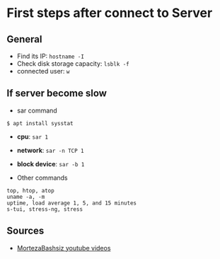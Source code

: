 # First steps after connect to Server
## General 
* Find its IP: `hostname -I`
* Check disk storage capacity: `lsblk -f`
* connected user: `w`

## If server become slow

* sar command
```
$ apt install sysstat
```

* **cpu**: `sar 1`
* **network**: `sar -n TCP 1`
* **block device**: `sar -b 1`


* Other commands
```
top, htop, atop
uname -a, -m
uptime, load average 1, 5, and 15 minutes
s-tui, stress-ng, stress
```

## Sources
* [MortezaBashsiz youtube videos](https://github.com/MortezaBashsiz)

